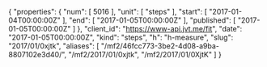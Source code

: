 {
  "properties": {
    "num": [
      5016
    ],
    "unit": [
      "steps"
    ],
    "start": [
      "2017-01-04T00:00:00Z"
    ],
    "end": [
      "2017-01-05T00:00:00Z"
    ],
    "published": [
      "2017-01-05T00:00:00Z"
    ]
  },
  "client_id": "https://www-api.jvt.me/fit",
  "date": "2017-01-05T00:00:00Z",
  "kind": "steps",
  "h": "h-measure",
  "slug": "2017/01/0xjtk",
  "aliases": [
    "/mf2/46fcc773-3be2-4d08-a9ba-8807102e3d40/",
    "/mf2/2017/01/0xjtk",
    "/mf2/2017/01/0XjtK"
  ]
}
